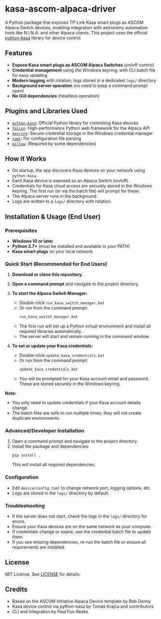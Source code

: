 # kasa-ascom-alpaca-driver

A Python package that exposes TP-Link Kasa smart plugs as ASCOM Alpaca Switch devices, enabling integration with astronomy automation tools like N.I.N.A. and other Alpaca clients. This project uses the official [python-kasa](https://python-kasa.readthedocs.io/en/latest/) library for device control.

## Features
- **Expose Kasa smart plugs as ASCOM Alpaca Switches** (on/off control)
- **Credential management** using the Windows keyring, with CLI batch file for easy updating
- **Modern logging** with rotation, logs stored in a dedicated `logs/` directory
- **Background server operation** (no need to keep a command prompt open)
- **No GUI dependencies** (headless operation)

## Plugins and Libraries Used
- [`python-kasa`](https://github.com/python-kasa/python-kasa): Official Python library for controlling Kasa devices
- [`falcon`](https://falcon.readthedocs.io/): High-performance Python web framework for the Alpaca API
- [`keyring`](https://pypi.org/project/keyring/): Secure credential storage in the Windows credential manager
- [`toml`](https://pypi.org/project/toml/): For configuration file parsing
- [`pillow`](https://pypi.org/project/Pillow/): (Required by some dependencies)

## How it Works
- On startup, the app discovers Kasa devices on your network using `python-kasa`.
- Each Kasa device is exposed as an Alpaca Switch (on/off).
- Credentials for Kasa cloud access are securely stored in the Windows keyring. The first run (or via the batch file) will prompt for these.
- The Alpaca server runs in the background.
- Logs are written to a `logs/` directory with rotation.

## Installation & Usage (End User)

### Prerequisites
- **Windows 10 or later**
- **Python 3.7+** (must be installed and available in your PATH)
- **Kasa smart plugs** on your local network

### Quick Start (Recommended for End Users)
1. **Download or clone this repository.**
2. **Open a command prompt** and navigate to the project directory.
3. **To start the Alpaca Switch Manager:**
   - Double-click `run_kasa_switch_manager.bat` 
   - Or run from the command prompt:
     ```bat
     run_kasa_switch_manager.bat
     ```
   - The first run will set up a Python virtual environment and install all required libraries automatically.
   - The server will start and remain running in the command window.

4. **To set or update your Kasa credentials:**
   - Double-click `update_kasa_credentials.bat`
   - Or run from the command prompt:
     ```bat
     update_kasa_credentials.bat
     ```
   - You will be prompted for your Kasa account email and password. These are stored securely in the Windows keyring.

**Note:**
- You only need to update credentials if your Kasa account details change.
- The batch files are safe to run multiple times; they will not create duplicate environments.

### Advanced/Developer Installation
1. Open a command prompt and navigate to the project directory.
2. Install the package and dependencies:
   ```sh
   pip install .
   ```
   This will install all required dependencies.

### Configuration
- Edit `device/config.toml` to change network port, logging options, etc.
- Logs are stored in the `logs/` directory by default.

### Troubleshooting
- If the server does not start, check the logs in the `logs/` directory for errors.
- Ensure your Kasa devices are on the same network as your computer.
- If credentials change or expire, use the credential batch file to update them.
- If you see missing dependencies, re-run the batch file or ensure all requirements are installed.

## License
MIT License. See [LICENSE](LICENSE) for details.

## Credits
- Based on the ASCOM Initiative Alpaca Device template by Bob Denny
- Kasa device control via python-kasa by Tomáš Krajča and contributors
- CLI and integration by Paul Fox-Reeks
